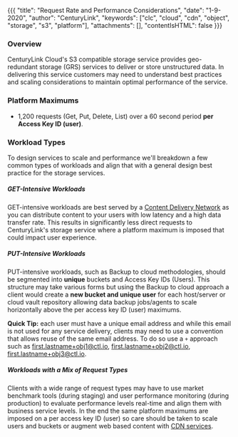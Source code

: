 {{{
  "title": "Request Rate and Performance Considerations",
  "date": "1-9-2020",
  "author": "CenturyLink",
  "keywords": ["clc", "cloud", "cdn", "object", "storage", "s3", "platform"],
  "attachments": [],
  "contentIsHTML": false
}}}

### Overview
CenturyLink Cloud's S3 compatible storage service provides geo-redundant storage (GRS) services to deliver or store unstructured data. In delivering this service customers may need to understand best practices and scaling considerations to maintain optimal performance of the service.

### Platform Maximums
* 1,200 requests (Get, Put, Delete, List) over a 60 second period **per Access Key ID (user)**.

### Workload Types
To design services to scale and performance we'll breakdown a few common types of workloads and align that with a general design best practice for the storage services.

##### GET-Intensive Workloads
GET-intensive workloads are best served by a [Content Delivery Network](http://ctl.io/centurylink-cdn-options/) as you can distribute content to your users with low latency and a high data transfer rate. This results in significantly less direct requests to CenturyLink's storage service where a platform maximum is imposed that could impact user experience.

##### PUT-Intensive Workloads
PUT-intensive workloads, such as Backup to cloud methodologies, should be segmented into **unique** buckets and Access Key IDs (Users). This structure may take various forms but using the Backup to cloud approach a client would create a **new bucket and unique user** for each host/server or cloud vault repository allowing data backup jobs/agents to scale horizontally above the per access key ID (user) maximums.

**Quick Tip:** each user must have a unique email address and while this email is not used for any service delivery, clients may need to use a convention that allows reuse of the same email address. To do so use a ```+``` approach such as first.lastname+obj1@ctl.io, first.lastname+obj2@ctl.io, first.lastname+obj3@ctl.io.

##### Workloads with a Mix of Request Types
Clients with a wide range of request types may have to use market benchmark tools (during staging) and user performance monitoring (during production) to evaluate performance levels real-time and align them with business service levels. In the end the same platform maximums are imposed on a per access key ID (user) so care should be taken to scale users and buckets or augment web based content with [CDN services](http://ctl.io/centurylink-cdn-options/).
